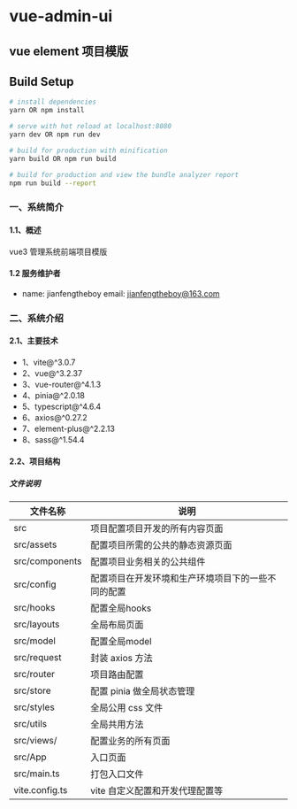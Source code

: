 # vue-admin-ui

## vue element 项目模版

## Build Setup

```bash
# install dependencies
yarn OR npm install

# serve with hot reload at localhost:8080
yarn dev OR npm run dev

# build for production with minification
yarn build OR npm run build

# build for production and view the bundle analyzer report
npm run build --report
```

### 一、系统简介

#### 1.1、概述

vue3 管理系统前端项目模版

#### 1.2 服务维护者

- name: jianfengtheboy email: jianfengtheboy@163.com

### 二、系统介绍

#### 2.1、主要技术

- 1、vite@^3.0.7
- 2、vue@^3.2.37
- 3、vue-router@^4.1.3
- 4、pinia@^2.0.18
- 5、typescript@^4.6.4
- 6、axios@^0.27.2
- 7、element-plus@^2.2.13
- 8、sass@^1.54.4

#### 2.2、项目结构

##### 文件说明

| 文件名称       | 说明                                               |
| -------------- | -------------------------------------------------- |
| src            | 项目配置项目开发的所有内容页面                     |
| src/assets     | 配置项目所需的公共的静态资源页面                   |
| src/components | 配置项目业务相关的公共组件                         |
| src/config     | 配置项目在开发环境和生产环境项目下的一些不同的配置 |
| src/hooks      | 配置全局hooks |
| src/layouts    | 全局布局页面                                       |
| src/model      | 配置全局model |
| src/request    | 封装 axios 方法                                    |
| src/router     | 项目路由配置                                       |
| src/store      | 配置 pinia 做全局状态管理                          |
| src/styles     | 全局公用 css 文件                                  |
| src/utils      | 全局共用方法                                       |
| src/views/     | 配置业务的所有页面                                 |
| src/App        | 入口页面                                           |
| src/main.ts    | 打包入口文件                                       |
| vite.config.ts | vite 自定义配置和开发代理配置等                    |
